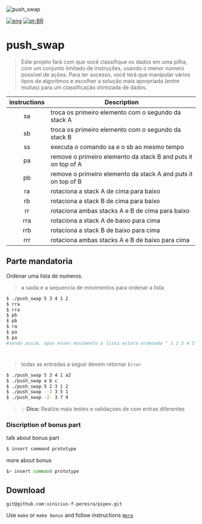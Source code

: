 ![push_swap](../../../42-project-badges/blob/main/covers/cover-push_swap-bonus.png)

[![eng](../../../stuff/blob/main/USA-icon.png)](README.md) [![pt-BR](../../../stuff/blob/main/Brazil-icon.png)](README.pt-BR.md)

# push_swap
>Este projeto fará com que você classifique os dados em uma pilha, com um conjunto limitado de instruções, usando
o menor número possível de ações. Para ter sucesso, você terá que manipular vários
tipos de algoritmos e escolher a solução mais apropriada (entre muitas) para um
classificação otimizada de dados.

| instructions  | Description   |
|:-------------:|---------------|
| sa            | troca os primeiro elemento com o segundo da stack A |
| sb            | troca os primeiro elemento com o segundo da stack B |
| ss            | executa o comando sa e o sb ao mesmo tempo |
| pa            | remove o primeiro elemento da stack B and puts it on top of A |
| pb            | remove o primeiro elemento da stack A and puts it on top of B |
| ra            | rotaciona a stack A de cima para baixo |
| rb            | rotaciona a stack B de cima para baixo |
| rr            | rotaciona ambas stacks A e B de cima para baixo |
| rra           | rotaciona a stack A de baixo para cima |
| rrb           | rotaciona a stack B de baixo para cima |
| rrr           | rotaciona ambas stacks A e B de baixo para cima |

## Parte mandatoria
Ordenar uma lista de numeros.

>a saida e a sequencia de movimentos para ordenar a lista
```bash
$ ./push_swap 5 3 4 1 2
$ rra
$ rra
$ pb
$ pb
$ ra
$ pa
$ pa
#sendo assim, apos esses movimento a lista estara ordenada " 1 2 3 4 5 "
```
#
>todas as entradas a seguir devem retornar `Error`
```bash
$ ./push_swap 5 3 4 1 a2
$ ./push_swap a b c
$ ./push_swap 5 2 3 1 2
$ ./push_swap --2 3 5 1
$ ./push_swap -2- 3 7 9
```
> :bulb: **Dica:** Realize mais testes e validaçoes de com entras diferentes

### Discription of bonus part
talk about bonus part
```bash
$ insert command prototype
```
more about bonus
```bash
$> insert command prototype
```
## Download
```ssh
git@github.com:vinicius-f-pereira/pipex.git
```
Use `make` or `make bonus` and follow instructions [`Here`](#discription-of-mandatory-part)

